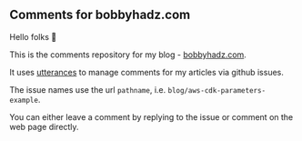 ## Comments for bobbyhadz.com

Hello folks 👋

This is the comments repository for my blog -
[bobbyhadz.com](https://bobbyhadz.com).

It uses [utterances](https://github.com/utterance/utterances) to manage comments
for my articles via github issues.

The issue names use the url `pathname`, i.e. `blog/aws-cdk-parameters-example`.

You can either leave a comment by replying to the issue or comment on the web
page directly.
